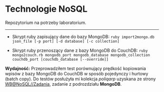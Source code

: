 Technologie NoSQL
=================

Repozytorium na potrzeby laboratorium.

---------------------

* Skrypt ruby zapisujący dane do bazy MongoDB:
`ruby import2mongo.db json_file [-p port] [-d database] [-c collection]`

* Skrypt ruby przenoszący dane z bazy MongoDB do CouchDB:
`ruby mongo2couch.rb mongodb_port mongodb_database mongodb_collection couchdb_port [couchdb_database [--override]]`

**Wydajność:**
Przeprowadziłem test porównujący prędkość kopiowania wpisów z bazy MongoDB do CouchDB w sposób pojedynczy i hurtowy (batch copy).
Do testów posłużyła mi kolekcja *poliqarp* uzyskana ze strony [WB@NoSQL//Zadania](http://wbzyl.inf.ug.edu.pl/nosql/zadania), zadanie z podrozdziału **MongoDB**.
